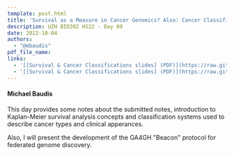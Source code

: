 ```yaml
---
template: post.html
title: 'Survival as a Measure in Cancer Genomics? Also: Cancer Classifications'
description: UZH BIO392 HS22 - Day 09
date: 2022-10-04
authors:
  - "@mbaudis"
pdf_file_name: 
links: 
  - '[[Survival & Cancer Classifications slides] (PDF)](https://raw.githubusercontent.com/compbiozurich/UZH-BIO392/master/course-material/2022/2022-10-04___Michael-Baudis__Survival-and-Cancer-Classifications___BIO392-HS22.pdf)'
  - '[[Survival & Cancer Classifications slides] (PDF)](https://raw.githubusercontent.com/compbiozurich/UZH-BIO392/master/course-material/2022/2022-10-04___Michael-Baudis__Progenetix-and-BeaconPlus__BIO392-HS22.pdf)'
---
```


#### Michael Baudis

This day provides some notes about the submitted notes, introduction to Kaplan-Meier
survival analysis concepts and classification systems used to describe cancer
types and clinical apperances.<!--more-->

Also, I will present the development of the GA4GH "Beacon" protocol for federated
genome discovery.
